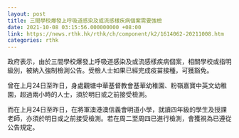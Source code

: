 ```yaml
---
layout: post
title: 三間學校爆發上呼吸道感染及或流感樣疾病個案需要強檢
date: 2021-10-08 03:15:56.000000000 +08:00
link: https://news.rthk.hk/rthk/ch/component/k2/1614062-20211008.htm
categories: rthk
---
```


政府表示，由於三間學校爆發上呼吸道感染及或流感樣疾病個案，相關學校或指明級別，被納入強制檢測公告。受檢人士如果已經完成疫苗接種，可獲豁免。

曾在上月24日至昨日，身處觀塘中華基督教會基華幼稚園、粉嶺嘉寶中英文幼稚園，超過兩小時的人士，須於明日或之前接受檢測。

而在上月24日至昨日，在將軍澳港澳信義會明道小學，就讀四年級的學生及授課老師，亦須於明日或之前接受檢測。若在周二至周四已進行檢測，會獲視為已遵從公告規定。

